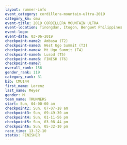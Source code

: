 ```yaml
---
layout: runner-info 
event_category: cordillera-mountain-ultra-2019 
category_km: cmu 
event-title: 2019 CORDILLERA MOUNTAIN ULTRA 
event-location: Tinongdan, Itogon, Benguet Philippines 
event-logo: 
event-date: 03-06-2019 
checkpoint-name2: Ambasa (T2) 
checkpoint-name3: West Ugo Summit (T3) 
checkpoint-name4: Mt Ugo Summit (T4) 
checkpoint-name5: Lusod (T5) 
checkpoint-name6: FINISH (T6) 
checkpoint-name7: 
overall_rank: 156
gender_rank: 119
category_rank: 31
bib: CMU144
first_name: Lorenz
last_name: Meyer
gender: M
team_name: TRUNNERS
start: Sun, 04-00-00 am
checkpoint2: Sun, 07-07-18 am
checkpoint3: Sun, 09-49-30 am
checkpoint4: Sun, 01-11-56 pm
checkpoint5: Sun, 03-08-44 pm
checkpoint6: Sun, 05-32-10 pm
race_time: 13-32-10
status: FINISHER
---
```

